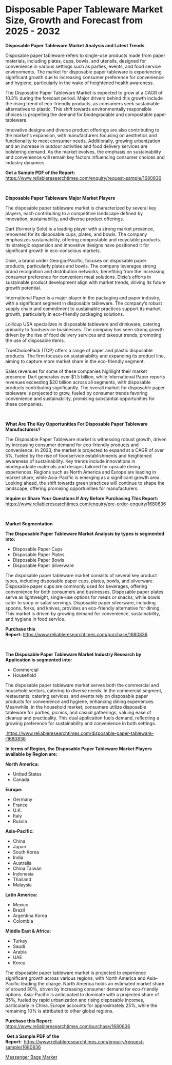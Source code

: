 <p><h1>Disposable Paper Tableware Market Size, Growth and Forecast from 2025 - 2032</h1></p><p><strong>Disposable Paper Tableware Market Analysis and Latest Trends</strong></p>
<p><p>Disposable paper tableware refers to single-use products made from paper materials, including plates, cups, bowls, and utensils, designed for convenience in various settings such as parties, events, and food service environments. The market for disposable paper tableware is experiencing significant growth due to increasing consumer preference for convenience and hygiene, particularly in the wake of heightened health awareness. </p><p>The Disposable Paper Tableware Market is expected to grow at a CAGR of 10.3% during the forecast period. Major drivers behind this growth include the rising trend of eco-friendly products, as consumers seek sustainable alternatives to plastic. This shift towards environmentally responsible choices is propelling the demand for biodegradable and compostable paper tableware.</p><p>Innovative designs and diverse product offerings are also contributing to the market's expansion, with manufacturers focusing on aesthetics and functionality to meet consumer needs. Additionally, growing urbanization and an increase in outdoor activities and food delivery services are bolstering demand. As the market evolves, the emphasis on sustainability and convenience will remain key factors influencing consumer choices and industry dynamics.</p></p>
<p><strong>Get a Sample PDF of the Report:&nbsp;</strong> <a href="https://www.reliableresearchtimes.com/enquiry/request-sample/1680836?utm_campaign=2305&utm_medium=2&utm_source=Github&utm_content=ia&utm_term=08022025&utm_id=disposable-paper-tableware">https://www.reliableresearchtimes.com/enquiry/request-sample/1680836</a></p>
<p>&nbsp;</p>
<p><strong>Disposable Paper Tableware Major Market Players</strong></p>
<p><p>The disposable paper tableware market is characterized by several key players, each contributing to a competitive landscape defined by innovation, sustainability, and diverse product offerings. </p><p>Dart (formerly Solo) is a leading player with a strong market presence, renowned for its disposable cups, plates, and bowls. The company emphasizes sustainability, offering compostable and recyclable products. Its strategic expansion and innovative designs have positioned it for significant growth in eco-conscious markets.</p><p>Dixie, a brand under Georgia-Pacific, focuses on disposable paper products, particularly plates and bowls. The company leverages strong brand recognition and distribution networks, benefiting from the increasing consumer preference for convenient meal solutions. Dixie’s efforts in sustainable product development align with market trends, driving its future growth potential.</p><p>International Paper is a major player in the packaging and paper industry, with a significant segment in disposable tableware. The company’s robust supply chain and commitment to sustainable practices support its market growth, particularly in eco-friendly packaging solutions.</p><p>Lollicup USA specializes in disposable tableware and drinkware, catering primarily to foodservice businesses. The company has seen strong growth driven by the rise of food delivery services and takeout trends, promoting the use of disposable items.</p><p>TrueChoicePack (TCP) offers a range of paper and plastic disposable products. The firm focuses on sustainability and expanding its product line, aiming to capture more market share in the eco-friendly segment.</p><p>Sales revenues for some of these companies highlight their market presence: Dart generates over $1.5 billion, while International Paper reports revenues exceeding $20 billion across all segments, with disposable products contributing significantly. The overall market for disposable paper tableware is projected to grow, fueled by consumer trends favoring convenience and sustainability, promising substantial opportunities for these companies.</p></p>
<p>&nbsp;</p>
<p><strong>What Are The Key Opportunities For Disposable Paper Tableware Manufacturers?</strong></p>
<p><p>The Disposable Paper Tableware market is witnessing robust growth, driven by increasing consumer demand for eco-friendly products and convenience. In 2023, the market is projected to expand at a CAGR of over 5%, fueled by the rise of foodservice establishments and heightened awareness of sustainability. Key trends include innovations in biodegradable materials and designs tailored for upscale dining experiences. Regions such as North America and Europe are leading in market share, while Asia-Pacific is emerging as a significant growth area. Looking ahead, the shift towards green practices will continue to shape the landscape, offering promising opportunities for manufacturers.</p></p>
<p><strong>Inquire or Share Your Questions If Any Before Purchasing This Report:</strong> <a href="https://www.reliableresearchtimes.com/enquiry/pre-order-enquiry/1680836?utm_campaign=2305&utm_medium=2&utm_source=Github&utm_content=ia&utm_term=08022025&utm_id=disposable-paper-tableware">https://www.reliableresearchtimes.com/enquiry/pre-order-enquiry/1680836</a></p>
<p>&nbsp;</p>
<p><strong>Market Segmentation</strong></p>
<p><strong>The Disposable Paper Tableware Market Analysis by types is segmented into:</strong></p>
<p><ul><li>Disposable Paper Cups</li><li>Disposable Paper Plates</li><li>Disposable Paper Bowls</li><li>Disposable Paper Silverware</li></ul></p>
<p><p>The disposable paper tableware market consists of several key product types, including disposable paper cups, plates, bowls, and silverware. Disposable paper cups are commonly used for beverages, offering convenience for both consumers and businesses. Disposable paper plates serve as lightweight, single-use options for meals or snacks, while bowls cater to soup or salad servings. Disposable paper silverware, including spoons, forks, and knives, provides an eco-friendly alternative for dining. This market is driven by growing demand for convenience, sustainability, and hygiene in food service.</p></p>
<p><strong>Purchase this Report:&nbsp;</strong><a href="https://www.reliableresearchtimes.com/purchase/1680836?utm_campaign=2305&utm_medium=2&utm_source=Github&utm_content=ia&utm_term=08022025&utm_id=disposable-paper-tableware">https://www.reliableresearchtimes.com/purchase/1680836</a></p>
<p>&nbsp;</p>
<p><strong>The Disposable Paper Tableware Market Industry Research by Application is segmented into:</strong></p>
<p><ul><li>Commercial</li><li>Household</li></ul></p>
<p><p>The disposable paper tableware market serves both the commercial and household sectors, catering to diverse needs. In the commercial segment, restaurants, catering services, and events rely on disposable paper products for convenience and hygiene, enhancing dining experiences. Meanwhile, in the household market, consumers utilize disposable tableware for parties, picnics, and casual gatherings, valuing ease of cleanup and practicality. This dual application fuels demand, reflecting a growing preference for sustainability and convenience in both settings.</p></p>
<p><a href="https://www.reliableresearchtimes.com/disposable-paper-tableware-r1680836?utm_campaign=2305&utm_medium=2&utm_source=Github&utm_content=ia&utm_term=08022025&utm_id=disposable-paper-tableware">&nbsp;https://www.reliableresearchtimes.com/disposable-paper-tableware-r1680836</a></p>
<p><strong>In terms of Region, the Disposable Paper Tableware Market Players available by Region are:</strong></p>
<p>
    <p> <strong> North America: </strong>
        <ul>
            <li>United States</li>
            <li>Canada</li>
        </ul>
        </p> 
    <p> <strong> Europe: </strong>
        <ul>
            <li>Germany</li>
            <li>France</li>
            <li>U.K.</li>
            <li>Italy</li>
            <li>Russia</li>
        </ul>
        </p> 
    <p> <strong> Asia-Pacific: </strong>
        <ul>
            <li>China</li>
            <li>Japan</li>
            <li>South Korea</li>
            <li>India</li>
            <li>Australia</li>
            <li>China Taiwan</li>
            <li>Indonesia</li>
            <li>Thailand</li>
            <li>Malaysia</li>
        </ul>
        </p> 
    <p> <strong> Latin America: </strong>
        <ul>
            <li>Mexico</li>
            <li>Brazil</li>
            <li>Argentina Korea</li>
            <li>Colombia</li>
        </ul>
        </p> 
    <p> <strong> Middle East & Africa: </strong>
        <ul>
            <li>Turkey</li>
            <li>Saudi</li>
            <li>Arabia</li>
            <li>UAE</li>
            <li>Korea</li>
        </ul>
    </p>
    </p>
<p><p>The disposable paper tableware market is projected to experience significant growth across various regions, with North America and Asia-Pacific leading the charge. North America holds an estimated market share of around 30%, driven by increasing consumer demand for eco-friendly options. Asia-Pacific is anticipated to dominate with a projected share of 35%, fueled by rapid urbanization and rising disposable incomes, particularly in China. Europe accounts for approximately 25%, while the remaining 10% is attributed to other global regions.</p></p>
<p><strong>Purchase this Report: </strong><a href="https://www.reliableresearchtimes.com/purchase/1680836?utm_campaign=2305&utm_medium=2&utm_source=Github&utm_content=ia&utm_term=08022025&utm_id=disposable-paper-tableware">https://www.reliableresearchtimes.com/purchase/1680836</a></p>
<p>&nbsp;<strong>Get a Sample PDF of the Report:&nbsp;&nbsp;</strong><a href="https://www.reliableresearchtimes.com/enquiry/request-sample/1680836?utm_campaign=2305&utm_medium=2&utm_source=Github&utm_content=ia&utm_term=08022025&utm_id=disposable-paper-tableware">https://www.reliableresearchtimes.com/enquiry/request-sample/1680836</a></p>
<p><strong></strong></p>
<p><p><a href="https://github.com/oliveroste6/Market-Research-Report-List-1/blob/main/messenger-bags-market.md?utm_campaign=2305&utm_medium=2&utm_source=Github&utm_content=ia&utm_term=08022025&utm_id=disposable-paper-tableware">Messenger Bags Market</a></p></p>